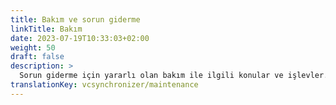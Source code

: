```yaml
---
title: Bakım ve sorun giderme
linkTitle: Bakım
date: 2023-07-19T10:33:03+02:00
weight: 50
draft: false
description: >
  Sorun giderme için yararlı olan bakım ile ilgili konular ve işlevler.
translationKey: vcsynchronizer/maintenance  
---
```

